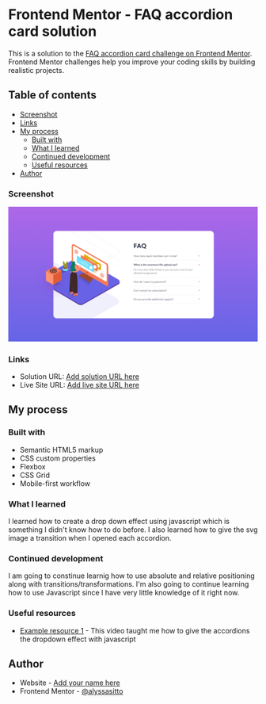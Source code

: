 # Frontend Mentor - FAQ accordion card solution

This is a solution to the [FAQ accordion card challenge on Frontend Mentor](https://www.frontendmentor.io/challenges/faq-accordion-card-XlyjD0Oam). Frontend Mentor challenges help you improve your coding skills by building realistic projects.

## Table of contents

- [Screenshot](#screenshot)
- [Links](#links)
- [My process](#my-process)
  - [Built with](#built-with)
  - [What I learned](#what-i-learned)
  - [Continued development](#continued-development)
  - [Useful resources](#useful-resources)
- [Author](#author)

### Screenshot

![](images/faq-screenshot.png)

### Links

- Solution URL: [Add solution URL here](https://github.com/alyssasitto/faq-card-project)
- Live Site URL: [Add live site URL here](https://faq-card-822319.netlify.app/)

## My process

### Built with

- Semantic HTML5 markup
- CSS custom properties
- Flexbox
- CSS Grid
- Mobile-first workflow

### What I learned

I learned how to create a drop down effect using javascript which is something I didn't know how to do before. I also learned how to give the svg image a transition when I opened each accordion.

### Continued development

I am going to constinue learnig how to use absolute and relative positioning along with transitions/transformations. I'm also going to continue learning how to use Javascript since I have very little knowledge of it right now.

### Useful resources

- [Example resource 1](https://www.youtube.com/watch?v=4qnWreynXLU&t=353s) - This video taught me how to give the accordions the dropdown effect with javascript

## Author

- Website - [Add your name here](https://faq-card-822319.netlify.app/)
- Frontend Mentor - [@alyssasitto](https://www.frontendmentor.io/profile/alyssasitto)
